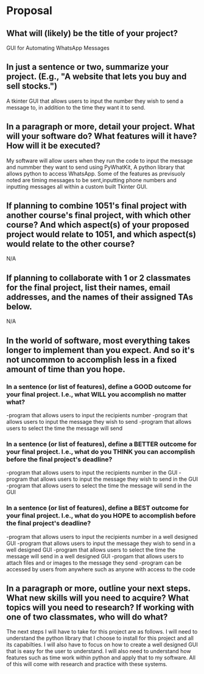 # Proposal

## What will (likely) be the title of your project?
GUI for Automating WhatsApp Messages

## In just a sentence or two, summarize your project. (E.g., "A website that lets you buy and sell stocks.")

A tkinter GUI that allows users to input the number they wish to send a message to, in addition to the time they want it to send.

## In a paragraph or more, detail your project. What will your software do? What features will it have? How will it be executed?

My software will allow users when they run the code to input the message and nummber they want to send using PyWhatKit, A python library that allows python to access WhatsApp. Some of the features as previsuoly noted are timing messages to be sent,inputting phone numbers and inputting messages all within a custom built Tkinter GUI.

## If planning to combine 1051's final project with another course's final project, with which other course? And which aspect(s) of your proposed project would relate to 1051, and which aspect(s) would relate to the other course?

N/A

## If planning to collaborate with 1 or 2 classmates for the final project, list their names, email addresses, and the names of their assigned TAs below.

N/A

## In the world of software, most everything takes longer to implement than you expect. And so it's not uncommon to accomplish less in a fixed amount of time than you hope.

### In a sentence (or list of features), define a GOOD outcome for your final project. I.e., what WILL you accomplish no matter what?

-program that allows users to input the recipients number
-program that allows users to input the message they wish to send
-program that allows users to select the time the message will send

### In a sentence (or list of features), define a BETTER outcome for your final project. I.e., what do you THINK you can accomplish before the final project's deadline?

-program that allows users to input the recipients number in the GUI
-program that allows users to input the message they wish to send in the GUI
-program that allows users to select the time the message will send in the GUI

### In a sentence (or list of features), define a BEST outcome for your final project. I.e., what do you HOPE to accomplish before the final project's deadline?

-program that allows users to input the recipients number in a well designed GUI
-program that allows users to input the message they wish to send in a well designed GUI
-program that allows users to select the time the message will send in a well designed GUI
-progam that allows users to attach files and or images to the message they send
-program can be accessed by users from anywhere such as anyone with access to the code

## In a paragraph or more, outline your next steps. What new skills will you need to acquire? What topics will you need to research? If working with one of two classmates, who will do what?

The next steps I will have to take for this project are as follows. I will need to understand the python library that I choose to install for this project and all its capabilties. I will also have to focus on how to create a well designed GUI that is easy for the user to understand. I will also need to understand how features such as time work within python and apply that to my software. All of this will come with research and practice with these systems.
